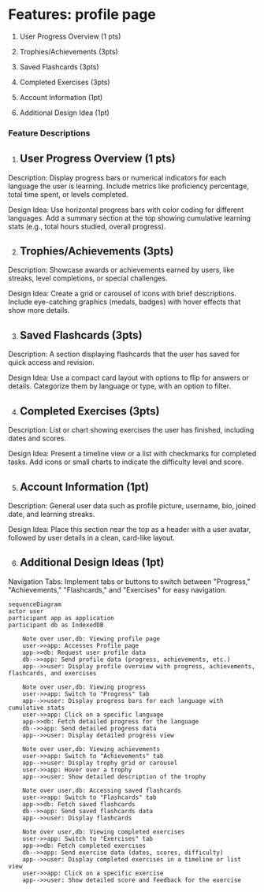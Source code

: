 # Features: profile page

1. User Progress Overview (1 pts)

2. Trophies/Achievements (3pts)

3. Saved Flashcards (3pts)

4. Completed Exercises (3pts)

5. Account Information (1pt)

6. Additional Design Idea (1pt)

### Feature Descriptions

1. ## User Progress Overview (1 pts) ##

Description: Display progress bars or numerical indicators for each language the user is learning. Include metrics like proficiency percentage, total time spent, or levels completed.

Design Idea: Use horizontal progress bars with color coding for different languages. Add a summary section at the top showing cumulative learning stats (e.g., total hours studied, overall progress).

2. ## Trophies/Achievements (3pts) ## 

Description: Showcase awards or achievements earned by users, like streaks, level completions, or special challenges.

Design Idea: Create a grid or carousel of icons with brief descriptions. Include eye-catching graphics (medals, badges) with hover effects that show more details.

3. ## Saved Flashcards (3pts) ## 

Description: A section displaying flashcards that the user has saved for quick access and revision.

Design Idea: Use a compact card layout with options to flip for answers or details. Categorize them by language or type, with an option to filter.

4. ## Completed Exercises (3pts) ## 

Description: List or chart showing exercises the user has finished, including dates and scores.

Design Idea: Present a timeline view or a list with checkmarks for completed tasks. Add icons or small charts to indicate the difficulty level and score.

5. ## Account Information (1pt) ## 

Description: General user data such as profile picture, username, bio, joined date, and learning streaks.

Design Idea: Place this section near the top as a header with a user avatar, followed by user details in a clean, card-like layout.

6. ## Additional Design Ideas (1pt) ##

Navigation Tabs: Implement tabs or buttons to switch between "Progress," "Achievements," "Flashcards," and "Exercises" for easy navigation.



```mermaid
sequenceDiagram
actor user
participant app as application
participant db as IndexedDB

    Note over user,db: Viewing profile page
    user->>app: Accesses Profile page
    app->>db: Request user profile data
    db-->>app: Send profile data (progress, achievements, etc.)
    app-->>user: Display profile overview with progress, achievements, flashcards, and exercises

    Note over user,db: Viewing progress
    user->>app: Switch to "Progress" tab
    app-->>user: Display progress bars for each language with cumulative stats
    user->>app: Click on a specific language
    app->>db: Fetch detailed progress for the language
    db-->>app: Send detailed progress data
    app-->>user: Display detailed progress view

    Note over user,db: Viewing achievements
    user->>app: Switch to "Achievements" tab
    app-->>user: Display trophy grid or carousel
    user->>app: Hover over a trophy
    app-->>user: Show detailed description of the trophy

    Note over user,db: Accessing saved flashcards
    user->>app: Switch to "Flashcards" tab
    app->>db: Fetch saved flashcards
    db-->>app: Send saved flashcards data
    app-->>user: Display flashcards

    Note over user,db: Viewing completed exercises
    user->>app: Switch to "Exercises" tab
    app->>db: Fetch completed exercises
    db-->>app: Send exercise data (dates, scores, difficulty)
    app-->>user: Display completed exercises in a timeline or list view
    user->>app: Click on a specific exercise
    app-->>user: Show detailed score and feedback for the exercise
```
